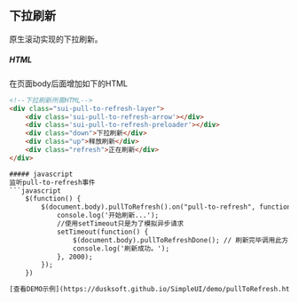 ## 下拉刷新
原生滚动实现的下拉刷新。

##### HTML
在页面body后面增加如下的HTML

```html
<!--下拉刷新所需HTML-->
<div class="sui-pull-to-refresh-layer">
	<div class='sui-pull-to-refresh-arrow'></div>
	<div class='sui-pull-to-refresh-preloader'></div>
	<div class="down">下拉刷新</div>
	<div class="up">释放刷新</div>
	<div class="refresh">正在刷新</div>
</div>

##### javascript
监听pull-to-refresh事件
```javascript
	$(function() {
		$(document.body).pullToRefresh().on("pull-to-refresh", function() {
			console.log('开始刷新...');
			//使用setTimeout只是为了模拟异步请求
			setTimeout(function() {
				$(document.body).pullToRefreshDone(); // 刷新完毕调用此方法关闭
				console.log('刷新成功。');
			}, 2000);
		});
	})

[查看DEMO示例](https://dusksoft.github.io/SimpleUI/demo/pullToRefresh.html) | [返回文档首页](index.md)
